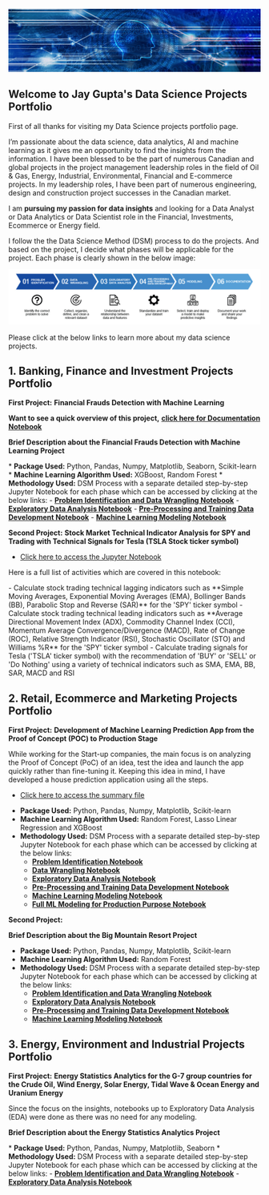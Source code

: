 ![](/image/bkjaygupta.jpg)

## Welcome to Jay Gupta's Data Science Projects Portfolio

First of all thanks for visiting my Data Science projects portfolio page.

<p>I’m passionate about the data science, data analytics, AI and machine learning as it gives me an opportunity to find the insights from the information. I have been blessed to be the part of numerous Canadian and global projects in the project management leadership roles in the field of Oil &amp; Gas, Energy, Industrial, Environmental, Financial and E-commerce projects. In my leadership roles, I have been part of numerous engineering, design and construction project successes in the Canadian market.</p> 
<p>I am <b>pursuing my passion for data insights</b> and looking for a Data Analyst or Data Analytics or Data Scientist role in the Financial, Investments, Ecommerce or Energy field.</p>
<p>I follow the the Data Science Method (DSM) process to do the projects. And based on the project, I decide what phases will be applicable for the project. Each phase is clearly shown in the below image:</p>

![](/image/MLmethodology.jpg)

Please click at the below links to learn more about my data science projects.

## 1. Banking, Finance and Investment Projects Portfolio
**First Project:** <b>Financial Frauds Detection with Machine Learning</b>
<p><b>Want to see a quick overview of this project,</b> <a href="https://github.com/jayguptacal/BankingAndInvestments/blob/main/FinancialFraudDetection/Financial_Frauds_Documentation.ipynb" target="_blank"><b>click here for Documentation Notebook</b></a></p>
<p><b>Brief Description about the Financial Frauds Detection with Machine Learning Project</b></p>
* <b>Package Used:</b> Python, Pandas, Numpy, Matplotlib, Seaborn, Scikit-learn
* <b>Machine Learning Algorithm Used:</b> XGBoost, Random Forest
* <b>Methodology Used:</b> DSM Process with a separate detailed step-by-step Jupyter Notebook for each phase which can be accessed by clicking at the below links:
  - <a href="https://github.com/jayguptacal/BankingAndInvestments/blob/main/FinancialFraudDetection/Financial_Frauds_DataWrangling.ipynb" target="_blank"><b>Problem Identification and Data Wrangling Notebook</b></a>
  - <a href="https://github.com/jayguptacal/BankingAndInvestments/blob/main/FinancialFraudDetection/Financial_Frauds_Exploratory_Data_Analysis.ipynb" target="_blank"><b>Exploratory Data Analysis Notebook</b></a>
  - <a href="https://github.com/jayguptacal/BankingAndInvestments/blob/main/FinancialFraudDetection/Financial_Frauds_Preprocessing.ipynb" target="_blank"><b>Pre-Processing and Training Data Development Notebook</b></a>
  - <a href="https://github.com/jayguptacal/BankingAndInvestments/blob/main/FinancialFraudDetection/Financial_Frauds_Machine_Learning.ipynb" target="_blank"><b>Machine Learning Modeling Notebook</b></a>

**Second Project:** <b>Stock Market Technical Indicator Analysis for SPY and Trading with Technical Signals for Tesla (TSLA Stock ticker symbol)</b>

- [Click here to access the Jupyter Notebook](https://github.com/jayguptacal/BankingAndInvestments/blob/main/StockTradingIndicators/SP500_Technical_Analysis.ipynb)

<p>Here is a full list of activities which are covered in this notebook:</p>
- Calculate stock trading technical lagging indicators such as **Simple Moving Averages, Exponential Moving Averages (EMA), Bollinger Bands (BB), Parabolic Stop and Reverse (SAR)** for the 'SPY' ticker symbol
- Calculate stock trading technical leading indicators such as **Average Directional Movement Index (ADX), Commodity Channel Index (CCI), Momentum Average Convergence/Divergence (MACD), Rate of Change (ROC), Relative Strength Indicator (RSI), Stochastic Oscillator (STO) and Williams %R** for the 'SPY' ticker symbol
- Calculate trading signals for Tesla ('TSLA' ticker symbol) with the recommendation of 'BUY' or 'SELL' or 'Do Nothing' using a variety of technical indicators such as SMA, EMA, BB, SAR, MACD and RSI


## 2. Retail, Ecommerce and Marketing Projects Portfolio

**First Project:** <b>Development of Machine Learning Prediction App from the Proof of Concept (POC) to Production Stage</b>

<p>While working for the Start-up companies, the main focus is on analyzing the Proof of Concept (PoC) of an idea, test the idea and launch the app quickly rather than fine-tuning it. Keeping this idea in mind, I have developed a house prediction application using all the steps.</p>

- [Click here to access the summary file](https://github.com/jayguptacal/RetailAndMarketing/blob/main/HouseSalesPricePrediction/readme.md)

* <b>Package Used:</b> Python, Pandas, Numpy, Matplotlib, Scikit-learn
* <b>Machine Learning Algorithm Used:</b> Random Forest, Lasso Linear Regression and XGBoost
* <b>Methodology Used:</b> DSM Process with a separate detailed step-by-step Jupyter Notebook for each phase which can be accessed by clicking at the below links:
  - <a href="https://github.com/jayguptacal/RetailAndMarketing/blob/main/HouseSalesPricePrediction/1_Problem_Identification_House_Prices.ipynb" target="_blank"><b>Problem Identification Notebook</b></a>
  - <a href="https://github.com/jayguptacal/RetailAndMarketing/blob/main/HouseSalesPricePrediction/2_Data_Wrangling_House_Prices.ipynb" target="_blank"><b>Data Wrangling Notebook</b></a>
  - <a href="https://github.com/jayguptacal/RetailAndMarketing/blob/main/HouseSalesPricePrediction/3_EDA_House_Prices.ipynb" target="_blank"><b>Exploratory Data Analysis Notebook</b></a>
  - <a href="https://github.com/jayguptacal/RetailAndMarketing/blob/main/HouseSalesPricePrediction/4_Preprocessing_TrainingData_HousePrices.ipynb" target="_blank"><b>Pre-Processing and Training Data Development Notebook</b></a>
  - <a href="https://github.com/jayguptacal/RetailAndMarketing/blob/main/HouseSalesPricePrediction/5_Machine_Learning_House_Prices.ipynb" target="_blank"><b>Machine Learning Modeling Notebook</b></a>
  -  <a href="https://github.com/jayguptacal/RetailAndMarketing/blob/main/HouseSalesPricePrediction/6a_FullMLPipeline_ProductionPurpose.ipynb" target="_blank"><b>Full ML Modeling for Production Purpose Notebook</b></a>

**Second Project:** <p><b>Brief Description about the Big Mountain Resort Project</b></p>
* <b>Package Used:</b> Python, Pandas, Numpy, Matplotlib, Scikit-learn
* <b>Machine Learning Algorithm Used:</b> Random Forest
* <b>Methodology Used:</b> DSM Process with a separate detailed step-by-step Jupyter Notebook for each phase which can be accessed by clicking at the below links:
  - <a href="https://github.com/jayguptacal/RetailAndMarketing/blob/main/BigMountainResortPricing/Notebooks/02_data_wrangling.ipynb" target="_blank"><b>Problem Identification and Data Wrangling Notebook</b></a>
  - <a href="https://github.com/jayguptacal/RetailAndMarketing/blob/main/BigMountainResortPricing/Notebooks/03_exploratory_data_analysis.ipynb" target="_blank"><b>Exploratory Data Analysis Notebook</b></a>
  - <a href="https://github.com/jayguptacal/RetailAndMarketing/blob/main/BigMountainResortPricing/Notebooks/04_preprocessing_and_training.ipynb" target="_blank"><b>Pre-Processing and Training Data Development Notebook</b></a>
  - <a href="https://github.com/jayguptacal/RetailAndMarketing/blob/main/BigMountainResortPricing/Notebooks/05_modeling.ipynb" target="_blank"><b>Machine Learning Modeling Notebook</b></a>

## 3. Energy, Environment and Industrial Projects Portfolio

**First Project:** <b>Energy Statistics Analytics for the G-7 group countries for the Crude Oil, Wind Energy, Solar Energy, Tidal Wave & Ocean Energy and Uranium Energy</b>

<p>Since the focus on the insights, notebooks up to Exploratory Data Analysis (EDA) were done as there was no need for any modeling.</p>
<p><b>Brief Description about the Energy Statistics Analytics Project</b></p>
* <b>Package Used:</b> Python, Pandas, Numpy, Matplotlib, Seaborn
* <b>Methodology Used:</b> DSM Process with a separate detailed step-by-step Jupyter Notebook for each phase which can be accessed by clicking at the below links:
  - <a href="https://github.com/jayguptacal/EnergyProjects/blob/main/EnergyStatsProject/Energy_Stats_DataWrangling.ipynb" target="_blank"><b>Problem Identification and Data Wrangling Notebook</b></a>
  - <a href="https://github.com/jayguptacal/EnergyProjects/blob/main/EnergyStatsProject/Energy_Stats_EDA.ipynb" target="_blank"><b>Exploratory Data Analysis Notebook</b></a>
